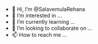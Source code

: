 - 👋 Hi, I’m @SalavemulaRehana
- 👀 I’m interested in ...
- 🌱 I’m currently learning ...
- 💞️ I’m looking to collaborate on ...
- 📫 How to reach me ...

<!---
SalavemulaRehana/SalavemulaRehana is a ✨ special ✨ repository because its `README.md` (this file) appears on your GitHub profile.
You can click the Preview link to take a look at your changes.
--->
